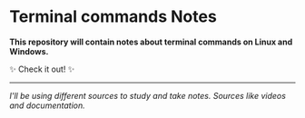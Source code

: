 # Terminal commands Notes
**This repository will contain notes about terminal commands on Linux and Windows.**

:sparkles: Check it out! :sparkles: 

---

*I'll be using different sources to study and take notes. Sources like videos and documentation.*